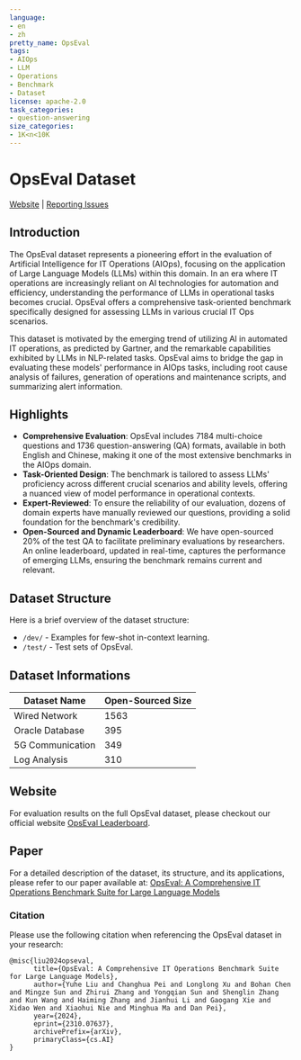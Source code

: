 ```yaml
---
language:
- en
- zh
pretty_name: OpsEval
tags:
- AIOps
- LLM
- Operations
- Benchmark
- Dataset
license: apache-2.0
task_categories:
- question-answering
size_categories:
- 1K<n<10K
---
```


# OpsEval Dataset

[Website](https://opseval.cstcloud.cn/content/home) | [Reporting Issues](https://github.com/NetManAIOps/OpsEval-Datasets/issues/new)

## Introduction

The OpsEval dataset represents a pioneering effort in the evaluation of Artificial Intelligence for IT Operations (AIOps), focusing on the application of Large Language Models (LLMs) within this domain. In an era where IT operations are increasingly reliant on AI technologies for automation and efficiency, understanding the performance of LLMs in operational tasks becomes crucial. OpsEval offers a comprehensive task-oriented benchmark specifically designed for assessing LLMs in various crucial IT Ops scenarios.

This dataset is motivated by the emerging trend of utilizing AI in automated IT operations, as predicted by Gartner, and the remarkable capabilities exhibited by LLMs in NLP-related tasks. OpsEval aims to bridge the gap in evaluating these models' performance in AIOps tasks, including root cause analysis of failures, generation of operations and maintenance scripts, and summarizing alert information.

## Highlights

- **Comprehensive Evaluation**: OpsEval includes 7184 multi-choice questions and 1736 question-answering (QA) formats, available in both English and Chinese, making it one of the most extensive benchmarks in the AIOps domain.
- **Task-Oriented Design**: The benchmark is tailored to assess LLMs' proficiency across different crucial scenarios and ability levels, offering a nuanced view of model performance in operational contexts.
- **Expert-Reviewed**: To ensure the reliability of our evaluation, dozens of domain experts have manually reviewed our questions, providing a solid foundation for the benchmark's credibility.
- **Open-Sourced and Dynamic Leaderboard**: We have open-sourced 20% of the test QA to facilitate preliminary evaluations by researchers. An online leaderboard, updated in real-time, captures the performance of emerging LLMs, ensuring the benchmark remains current and relevant.

## Dataset Structure

Here is a brief overview of the dataset structure:

- `/dev/` - Examples for few-shot in-context learning.
- `/test/` - Test sets of OpsEval.
<!-- - `/metadata/` - Contains metadata related to the dataset. -->

## Dataset Informations

| Dataset Name  | Open-Sourced Size |
| ------------- | ------------- | 
| Wired Network | 1563 |
| Oracle Database | 395 |
| 5G Communication | 349 |
| Log Analysis | 310 | 

<!-- ## Usage

To use the OpsEval dataset in your research or project, please follow these steps:

1. Clone this repository to your local machine or server.
2. [Insert specific steps if needed, like environment setup, dependencies installation].
3. Explore the dataset directories and refer to the `metadata` directory for understanding the dataset schema and organization.
4. [Optional: include example code or scripts for common operations on the dataset]. -->

<!-- ## License

[Specify the license under which the OpsEval dataset is distributed, e.g., MIT, GPL, Apache 2.0]

## Acknowledgments

We would like to thank [Acknowledgments to contributors, institutions, funding bodies, etc.]

For any questions or further information, please contact [Insert contact information]. -->

## Website

For evaluation results on the full OpsEval dataset, please checkout our official website [OpsEval Leaderboard](https://opseval.cstcloud.cn/content/home).

## Paper

For a detailed description of the dataset, its structure, and its applications, please refer to our paper available at: [OpsEval: A Comprehensive IT Operations Benchmark Suite for Large Language Models](https://arxiv.org/abs/2310.07637)

### Citation

Please use the following citation when referencing the OpsEval dataset in your research:

```
@misc{liu2024opseval,
      title={OpsEval: A Comprehensive IT Operations Benchmark Suite for Large Language Models}, 
      author={Yuhe Liu and Changhua Pei and Longlong Xu and Bohan Chen and Mingze Sun and Zhirui Zhang and Yongqian Sun and Shenglin Zhang and Kun Wang and Haiming Zhang and Jianhui Li and Gaogang Xie and Xidao Wen and Xiaohui Nie and Minghua Ma and Dan Pei},
      year={2024},
      eprint={2310.07637},
      archivePrefix={arXiv},
      primaryClass={cs.AI}
}
```